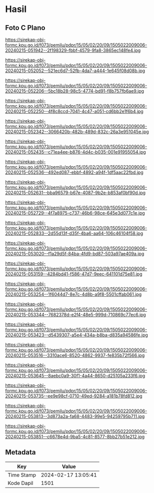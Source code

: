 # Hasil

## Foto C Plano

https://sirekap-obj-formc.kpu.go.id/f073/pemilu/pdpr/15/05/02/20/09/1505022009006-20240215-051942--2f198329-fbbf-4579-9fa8-3865ec148fe4.jpg

https://sirekap-obj-formc.kpu.go.id/f073/pemilu/pdpr/15/05/02/20/09/1505022009006-20240215-052052--521ec6d7-52fb-4da7-a444-1e645f08d08b.jpg

https://sirekap-obj-formc.kpu.go.id/f073/pemilu/pdpr/15/05/02/20/09/1505022009006-20240215-052206--5bc18b28-98c5-4774-bd91-f8b757fb6ae9.jpg

https://sirekap-obj-formc.kpu.go.id/f073/pemilu/pdpr/15/05/02/20/09/1505022009006-20240215-052250--4f8c8ccd-7041-4c47-a051-cd6bb2e1f6b4.jpg

https://sirekap-obj-formc.kpu.go.id/f073/pemilu/pdpr/15/05/02/20/09/1505022009006-20240215-052342--3066420b-482b-489d-832c-26a3e951045e.jpg

https://sirekap-obj-formc.kpu.go.id/f073/pemilu/pdpr/15/05/02/20/09/1505022009006-20240215-052435--c71ea4ee-b876-4d4c-b035-001e91955054.jpg

https://sirekap-obj-formc.kpu.go.id/f073/pemilu/pdpr/15/05/02/20/09/1505022009006-20240215-052536--492ed087-ebbf-4892-a94f-1df5aac22fbd.jpg

https://sirekap-obj-formc.kpu.go.id/f073/pemilu/pdpr/15/05/02/20/09/1505022009006-20240215-052631--bba96579-b67e-4087-9b2e-b853af0bf90d.jpg

https://sirekap-obj-formc.kpu.go.id/f073/pemilu/pdpr/15/05/02/20/09/1505022009006-20240215-052729--4f7a8975-c737-46b6-98ce-645e3d077c1e.jpg

https://sirekap-obj-formc.kpu.go.id/f073/pemilu/pdpr/15/05/02/20/09/1505022009006-20240215-052833--2d55d13f-d35f-4ba6-aa64-106c46104f58.jpg

https://sirekap-obj-formc.kpu.go.id/f073/pemilu/pdpr/15/05/02/20/09/1505022009006-20240215-053020--f1a29d5f-84ba-4fd9-bd87-503a97ae409a.jpg

https://sirekap-obj-formc.kpu.go.id/f073/pemilu/pdpr/15/05/02/20/09/1505022009006-20240215-053159--4284bd41-f586-47d7-9eec-641101d75e81.jpg

https://sirekap-obj-formc.kpu.go.id/f073/pemilu/pdpr/15/05/02/20/09/1505022009006-20240215-053254--1f6044d7-8e7c-4d8b-a9f8-5501cffab061.jpg

https://sirekap-obj-formc.kpu.go.id/f073/pemilu/pdpr/15/05/02/20/09/1505022009006-20240215-053344--7682378d-e2f4-48e5-999d-710869c77ec6.jpg

https://sirekap-obj-formc.kpu.go.id/f073/pemilu/pdpr/15/05/02/20/09/1505022009006-20240215-053423--d5439307-a5e4-434a-b8ba-d835a94586fe.jpg

https://sirekap-obj-formc.kpu.go.id/f073/pemilu/pdpr/15/05/02/20/09/1505022009006-20240215-053516--3310ace6-8520-4862-9937-fe835b72f566.jpg

https://sirekap-obj-formc.kpu.go.id/f073/pemilu/pdpr/15/05/02/20/09/1505022009006-20240215-053645--8aebc0a9-30f1-4a44-8650-d25105a233f6.jpg

https://sirekap-obj-formc.kpu.go.id/f073/pemilu/pdpr/15/05/02/20/09/1505022009006-20240215-053735--ee9e98cf-0710-49ed-9284-a181b78fd812.jpg

https://sirekap-obj-formc.kpu.go.id/f073/pemilu/pdpr/15/05/02/20/09/1505022009006-20240215-053813--3d873a2a-fa68-4483-99e5-94259795b711.jpg

https://sirekap-obj-formc.kpu.go.id/f073/pemilu/pdpr/15/05/02/20/09/1505022009006-20240215-053851--c6678e4d-9ba5-4c81-8577-8bb27b51e212.jpg


## Metadata

| Key        | Value               |
| ---------- | ------------------- |
| Time Stamp | 2024-02-17 13:05:41 |
| Kode Dapil | 1501                |



